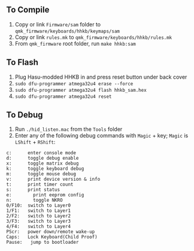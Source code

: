 ## To Compile
1. Copy or link `Firmware/sam` folder to `qmk_firmware/keyboards/hhkb/keymaps/sam`
2. Copy or link `rules.mk` to `qmk_firmware/keyboards/hhkb/rules.mk`
3. From `qmk_firmware` root folder, run `make hhkb:sam`

## To Flash
1. Plug Hasu-modded HHKB in and press reset button under back cover
2. `sudo dfu-programmer atmega32u4 erase --force`
3. `sudo dfu-programmer atmega32u4 flash hhkb_sam.hex`
4. `sudo dfu-programmer atmega32u4 reset`

## To Debug
1. Run `./hid_listen.mac` from the `Tools` folder
2. Enter any of the following debug commands with `Magic` + key; `Magic` is `LShift` + `RShift`:
```
c:      enter console mode
d:      toggle debug enable
x:      toggle matrix debug
k:      toggle keyboard debug
m:      toggle mouse debug
v:      print device version & info
t:      print timer count
s:      print status
e:        print eeprom config
n:        toggle NKRO
0/F10:  switch to Layer0
1/F1:   switch to Layer1
2/F2:   switch to Layer2
3/F3:   switch to Layer3
4/F4:   switch to Layer4
PScr:   power down/remote wake-up
Caps:   Lock Keyboard(Child Proof)
Pause:   jump to bootloader
```
